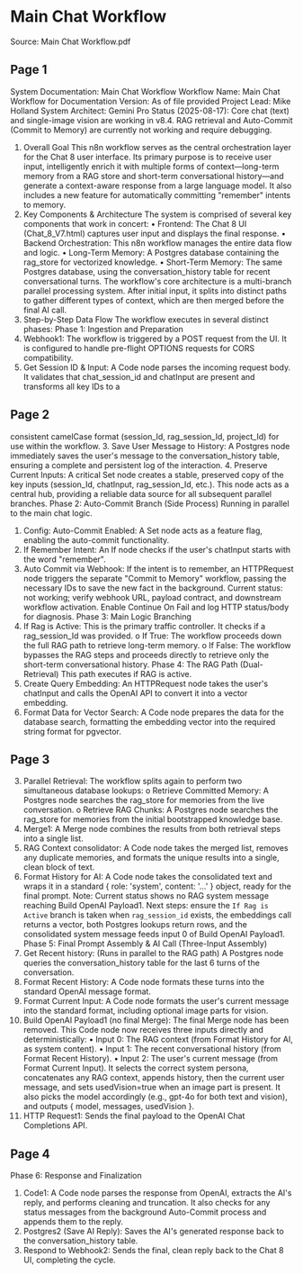 # Main Chat Workflow

Source: Main Chat Workflow.pdf

## Page 1

System Documentation: Main Chat Workflow
Workflow Name: Main Chat Workflow for Documentation
Version: As of file provided
Project Lead: Mike Holland
System Architect: Gemini Pro
Status (2025-08-17): Core chat (text) and single-image vision are working in v8.4. RAG retrieval and Auto-Commit (Commit to Memory) are currently not working and require debugging.
1. Overall Goal
This n8n workflow serves as the central orchestration layer for the Chat 8 user interface. Its
primary purpose is to receive user input, intelligently enrich it with multiple forms of
context—long-term memory from a RAG store and short-term conversational history—and
generate a context-aware response from a large language model. It also includes a new
feature for automatically committing "remember" intents to memory.
2. Key Components & Architecture
The system is comprised of several key components that work in concert:
• Frontend: The Chat 8 UI (Chat_8_V7.html) captures user input and displays the final
response.
• Backend Orchestration: This n8n workflow manages the entire data flow and logic.
• Long-Term Memory: A Postgres database containing the rag_store for vectorized
knowledge.
• Short-Term Memory: The same Postgres database, using
the conversation_history table for recent conversational turns.
The workflow's core architecture is a multi-branch parallel processing system. After initial
input, it splits into distinct paths to gather different types of context, which are then merged
before the final AI call.
3. Step-by-Step Data Flow
The workflow executes in several distinct phases:
Phase 1: Ingestion and Preparation
1. Webhook1: The workflow is triggered by a POST request from the UI. It is configured
to handle pre-flight OPTIONS requests for CORS compatibility.
2. Get Session ID & Input: A Code node parses the incoming request body. It validates
that chat_session_id and chatInput are present and transforms all key IDs to a

## Page 2

consistent camelCase format (session_Id, rag_session_Id, project_Id) for use within
the workflow.
3. Save User Message to History: A Postgres node immediately saves the user's
message to the conversation_history table, ensuring a complete and persistent log
of the interaction.
4. Preserve Current Inputs: A critical Set node creates a stable, preserved copy of the
key inputs (session_Id, chatInput, rag_session_Id, etc.). This node acts as a central
hub, providing a reliable data source for all subsequent parallel branches.
Phase 2: Auto-Commit Branch (Side Process)
Running in parallel to the main chat logic.
1. Config: Auto-Commit Enabled: A Set node acts as a feature flag, enabling the
auto-commit functionality.
2. If Remember Intent: An If node checks if the user's chatInput starts with the word
"remember".
3. Auto Commit via Webhook: If the intent is to remember, an HTTPRequest node
triggers the separate "Commit to Memory" workflow, passing the necessary IDs to
save the new fact in the background. Current status: not working; verify webhook URL,
payload contract, and downstream workflow activation. Enable Continue On Fail and log
HTTP status/body for diagnosis.
Phase 3: Main Logic Branching
1. If Rag is Active: This is the primary traffic controller. It checks if
a rag_session_Id was provided.
o If True: The workflow proceeds down the full RAG path to retrieve long-term
memory.
o If False: The workflow bypasses the RAG steps and proceeds directly to
retrieve only the short-term conversational history.
Phase 4: The RAG Path (Dual-Retrieval)
This path executes if RAG is active.
1. Create Query Embedding: An HTTPRequest node takes the user's chatInput and
calls the OpenAI API to convert it into a vector embedding.
2. Format Data for Vector Search: A Code node prepares the data for the database
search, formatting the embedding vector into the required string format for pgvector.

## Page 3

3. Parallel Retrieval: The workflow splits again to perform two simultaneous database
lookups:
o Retrieve Committed Memory: A Postgres node searches the rag_store for
memories from the live conversation.
o Retrieve RAG Chunks: A Postgres node searches the rag_store for memories
from the initial bootstrapped knowledge base.
4. Merge1: A Merge node combines the results from both retrieval steps into a single
list.
5. RAG Context consolidator: A Code node takes the merged list, removes any
duplicate memories, and formats the unique results into a single, clean block of
text.
6. Format History for AI: A Code node takes the consolidated text and wraps it in a
standard { role: 'system', content: '...' } object, ready for the final prompt.
Note: Current status shows no RAG system message reaching Build OpenAI Payload1.
Next steps: ensure the `If Rag is Active` branch is taken when `rag_session_id` exists,
the embeddings call returns a vector, both Postgres lookups return rows, and the
consolidated system message feeds input 0 of Build OpenAI Payload1.
Phase 5: Final Prompt Assembly & AI Call (Three-Input Assembly)
1. Get Recent history: (Runs in parallel to the RAG path) A Postgres node queries
the conversation_history table for the last 6 turns of the conversation.
2. Format Recent History: A Code node formats these turns into the standard OpenAI
message format.
3. Format Current Input: A Code node formats the user's current message into the
standard format, including optional image parts for vision.
4. Build OpenAI Payload1 (no final Merge): The final Merge node has been removed.
This Code node now receives three inputs directly and deterministically:
	• Input 0: The RAG context (from Format History for AI, as system content).
	• Input 1: The recent conversational history (from Format Recent History).
	• Input 2: The user's current message (from Format Current Input).
	It selects the correct system persona, concatenates any RAG context, appends
	history, then the current user message, and sets usedVision=true when an
	image part is present. It also picks the model accordingly (e.g., gpt-4o for
	both text and vision), and outputs { model, messages, usedVision }.
6. HTTP Request1: Sends the final payload to the OpenAI Chat Completions API.

## Page 4

Phase 6: Response and Finalization
1. Code1: A Code node parses the response from OpenAI, extracts the AI's reply, and
performs cleaning and truncation. It also checks for any status messages from the
background Auto-Commit process and appends them to the reply.
2. Postgres2 (Save AI Reply): Saves the AI's generated response back to
the conversation_history table.
3. Respond to Webhook2: Sends the final, clean reply back to the Chat 8 UI,
completing the cycle.